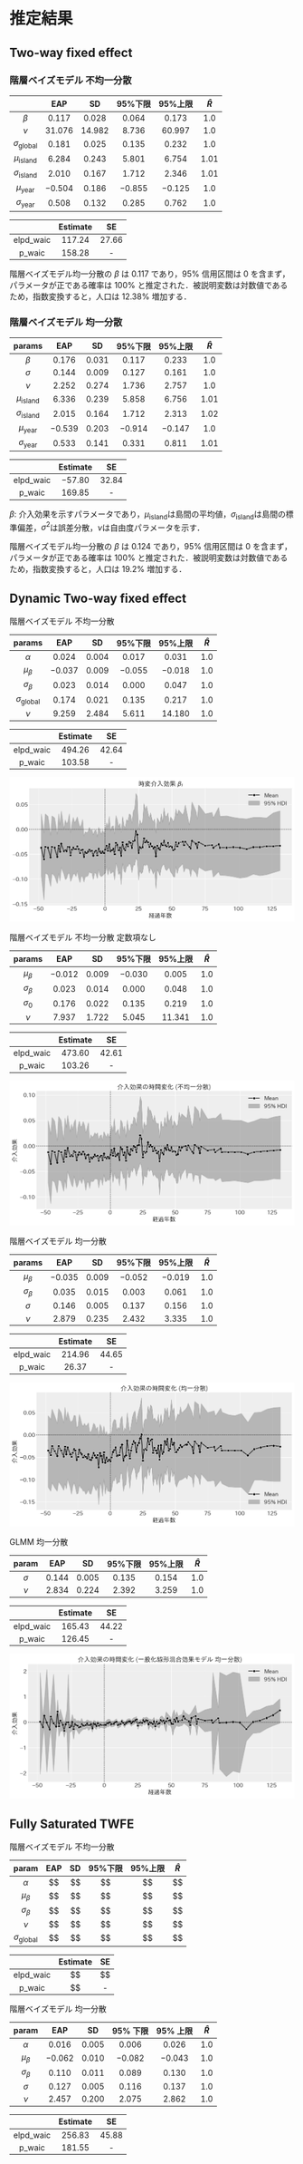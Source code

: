 # 推定結果

## Two-way fixed effect

### 階層ベイズモデル 不均一分散

|                          |   EAP    |    SD    | 95%下限  | 95%上限  | $\hat{R}$ |
| :----------------------: | :------: | :------: | :------: | :------: | :-------: |
|         $\beta$          | $0.117$  | $0.028$  | $0.064$  | $0.173$  |   $1.0$   |
|          $\nu$           | $31.076$ | $14.982$ | $8.736$  | $60.997$ |   $1.0$   |
| $\sigma_{\text{global}}$ | $0.181$  | $0.025$  | $0.135$  | $0.232$  |   $1.0$   |
|  $\mu_{\text{island}}$   | $6.284$  | $0.243$  | $5.801$  | $6.754$  |  $1.01$   |
| $\sigma_{\text{island}}$ | $2.010$  | $0.167$  | $1.712$  | $2.346$  |  $1.01$   |
|   $\mu_{\text{year}}$    | $-0.504$ | $0.186$  | $-0.855$ | $-0.125$ |   $1.0$   |
|  $\sigma_{\text{year}}$  | $0.508$  | $0.132$  | $0.285$  | $0.762$  |   $1.0$   |

|           | Estimate |   SE    |
| :-------: | :------: | :-----: |
| elpd_waic | $117.24$ | $27.66$ |
|  p_waic   | $158.28$ |    -    |

階層ベイズモデル均一分散の $\beta$ は $0.117$ であり，$95\%$ 信用区間は $0$ を含まず，パラメータが正である確率は $100\%$ と推定された．被説明変数は対数値であるため，指数変換すると，人口は $12.38\%$ 増加する．

<!-- ### 階層ベイズモデル WLS

|          params          |   EAP   |   SD    | 95%下限 | 95%上限 | $\hat{R}$ |
| :----------------------: | :-----: | :-----: | :-----: | :-----: | :-------: |
|         $\beta$          | $0.111$ | $0.018$ | $0.078$ | $0.146$ |   $1.0$   |
|         $\sigma$         | $0.194$ | $0.009$ | $0.178$ | $0.212$ |   $1.0$   |
|          $\nu$           | $1.590$ | $0.107$ | $1.396$ | $1.795$ |   $1.0$   |
|  $\mu_{\text{island}}$   | $5.155$ | $0.267$ | $4.709$ | $5.722$ |  $1.01$   |
| $\sigma_{\text{island}}$ | $2.057$ | $0.158$ | $1.759$ | $2.340$ |  $1.02$   |

|           | Estimate |   SE    |
| :-------: | :------: | :-----: |
| elpd_waic | $396.17$ | $52.41$ |
|  p_waic   | $214.98$ |    -    | -->

### 階層ベイズモデル 均一分散

|          params          |   EAP    |   SD    | 95%下限  | 95%上限  | $\hat{R}$ |
| :----------------------: | :------: | :-----: | :------: | :------: | :-------: |
|         $\beta$          | $0.176$  | $0.031$ | $0.117$  | $0.233$  |   $1.0$   |
|         $\sigma$         | $0.144$  | $0.009$ | $0.127$  | $0.161$  |   $1.0$   |
|          $\nu$           | $2.252$  | $0.274$ | $1.736$  | $2.757$  |   $1.0$   |
|  $\mu_{\text{island}}$   | $6.336$  | $0.239$ | $5.858$  | $6.756$  |  $1.01$   |
| $\sigma_{\text{island}}$ | $2.015$  | $0.164$ | $1.712$  | $2.313$  |  $1.02$   |
|   $\mu_{\text{year}}$    | $-0.539$ | $0.203$ | $-0.914$ | $-0.147$ |   $1.0$   |
|  $\sigma_{\text{year}}$  | $0.533$  | $0.141$ | $0.331$  | $0.811$  |  $1.01$   |

|           | Estimate |   SE    |
| :-------: | :------: | :-----: |
| elpd_waic | $-57.80$ | $32.84$ |
|  p_waic   | $169.85$ |    -    |

$\beta$: 介入効果を示すパラメータであり，$\mu_{\text{island}}$は島間の平均値，$\sigma_{\text{island}}$は島間の標準偏差，$\sigma^2$は誤差分散，$\nu$は自由度パラメータを示す．

階層ベイズモデル均一分散の $\beta$ は $0.124$ であり，$95\%$ 信用区間は $0$ を含まず，パラメータが正である確率は $100\%$ と推定された．被説明変数は対数値であるため，指数変換すると，人口は $19.2\%$ 増加する．

## Dynamic Two-way fixed effect

階層ベイズモデル 不均一分散

|          params          |   EAP    |   SD    | 95%下限  | 95%上限  | $\hat{R}$ |
| :----------------------: | :------: | :-----: | :------: | :------: | :-------: |
|         $\alpha$         | $0.024$  | $0.004$ | $0.017$  | $0.031$  |   $1.0$   |
|      $\mu_{\beta}$       | $-0.037$ | $0.009$ | $-0.055$ | $-0.018$ |   $1.0$   |
|     $\sigma_{\beta}$     | $0.023$  | $0.014$ | $0.000$  | $0.047$  |   $1.0$   |
| $\sigma_{\text{global}}$ | $0.174$  | $0.021$ | $0.135$  | $0.217$  |   $1.0$   |
|          $\nu$           | $9.259$  | $2.484$ | $5.611$  | $14.180$ |   $1.0$   |

|           | Estimate |   SE    |
| :-------: | :------: | :-----: |
| elpd_waic | $494.26$ | $42.64$ |
|  p_waic   | $103.58$ |    -    |

![dynamic effects 階層不均一分散](../figures/dynamic_twfe/att_over_time_hie_hetero_const.png)

階層ベイズモデル 不均一分散 定数項なし

|      params      |   EAP    |   SD    | 95%下限  | 95%上限  | $\hat{R}$ |
| :--------------: | :------: | :-----: | :------: | :------: | :-------: |
|  $\mu_{\beta}$   | $-0.012$ | $0.009$ | $-0.030$ | $0.005$  |   $1.0$   |
| $\sigma_{\beta}$ | $0.023$  | $0.014$ | $0.000$  | $0.048$  |   $1.0$   |
|    $\sigma_0$    | $0.176$  | $0.022$ | $0.135$  | $0.219$  |   $1.0$   |
|      $\nu$       | $7.937$  | $1.722$ | $5.045$  | $11.341$ |   $1.0$   |

|           | Estimate |   SE    |
| :-------: | :------: | :-----: |
| elpd_waic | $473.60$ | $42.61$ |
|  p_waic   | $103.26$ |    -    |

![介入効果の時間変化 (不均一分散)](../figures/dynamic_twfe/att_over_time_hierarchical_heteroskedasticity.png)

階層ベイズモデル 均一分散

|      params      |   EAP    |   SD    | 95%下限  | 95%上限  | $\hat{R}$ |
| :--------------: | :------: | :-----: | :------: | :------: | :-------: |
|  $\mu_{\beta}$   | $-0.035$ | $0.009$ | $-0.052$ | $-0.019$ |   $1.0$   |
| $\sigma_{\beta}$ | $0.035$  | $0.015$ | $0.003$  | $0.061$  |   $1.0$   |
|     $\sigma$     | $0.146$  | $0.005$ | $0.137$  | $0.156$  |   $1.0$   |
|      $\nu$       | $2.879$  | $0.235$ | $2.432$  | $3.335$  |   $1.0$   |

|           | Estimate |   SE    |
| :-------: | :------: | :-----: |
| elpd_waic | $214.96$ | $44.65$ |
|  p_waic   | $26.37$  |    -    |

![介入効果の時間変化 (均一分散)](../figures/dynamic_twfe/att_over_time_hierarchical_homogeneous_variance.png)

GLMM 均一分散

|  param   |   EAP   |   SD    | 95%下限 | 95%上限 | $\hat{R}$ |
| :------: | :-----: | :-----: | :-----: | :-----: | :-------: |
| $\sigma$ | $0.144$ | $0.005$ | $0.135$ | $0.154$ |   $1.0$   |
|  $\nu$   | $2.834$ | $0.224$ | $2.392$ | $3.259$ |   $1.0$   |

|           | Estimate |   SE    |
| :-------: | :------: | :-----: |
| elpd_waic | $165.43$ | $44.22$ |
|  p_waic   | $126.45$ |    -    |

![介入効果の時間変化 (GLMM 均一分散)](../figures/dynamic_twfe/att_over_time_glmm_homogeneous_variance.png)

## Fully Saturated TWFE

階層ベイズモデル 不均一分散

|          param           | EAP |  SD | 95%下限 | 95%上限 | $\hat{R}$ |
| :----------------------: | :-: | --: | :-----: | :-----: | :-------: |
|         $\alpha$         | $$  |  $$ |   $$    |   $$    |    $$     |
|      $\mu_{\beta}$       | $$  |  $$ |   $$    |   $$    |    $$     |
|     $\sigma_{\beta}$     | $$  |  $$ |   $$    |   $$    |    $$     |
|          $\nu$           | $$  |  $$ |   $$    |   $$    |    $$     |
| $\sigma_{\text{global}}$ | $$  |  $$ |   $$    |   $$    |    $$     |

|           | Estimate | SE  |
| :-------: | :------: | :-: |
| elpd_waic |    $$    | $$  |
|  p_waic   |    $$    |  -  |

階層ベイズモデル 均一分散

|      param       |   EAP    |   SD    | 95% 下限 | 95% 上限 | $\hat{R}$ |
| :--------------: | :------: | :-----: | :------: | :------: | :-------: |
|     $\alpha$     | $0.016$  | $0.005$ | $0.006$  | $0.026$  |   $1.0$   |
|  $\mu_{\beta}$   | $-0.062$ | $0.010$ | $-0.082$ | $-0.043$ |   $1.0$   |
| $\sigma_{\beta}$ | $0.110$  | $0.011$ | $0.089$  | $0.130$  |   $1.0$   |
|     $\sigma$     | $0.127$  | $0.005$ | $0.116$  | $0.137$  |   $1.0$   |
|      $\nu$       | $2.457$  | $0.200$ | $2.075$  | $2.862$  |   $1.0$   |

|           | Estimate |   SE    |
| :-------: | :------: | :-----: |
| elpd_waic | $256.83$ | $45.88$ |
|  p_waic   | $181.55$ |    -    |
